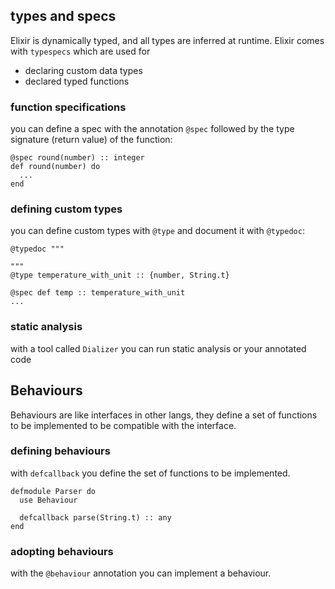 ## types and specs

Elixir is dynamically typed, and all types are inferred at runtime. Elixir comes
with `typespecs` which are used for 
- declaring custom data types
- declared typed functions

### function specifications

you can define a spec with the annotation `@spec` followed by the type signature (return value) of the function:

```
@spec round(number) :: integer
def round(number) do
  ...
end
```

### defining custom types

you can define custom types with `@type` and document it with `@typedoc`:

```
@typedoc """

"""
@type temperature_with_unit :: {number, String.t}

@spec def temp :: temperature_with_unit
...
```

### static analysis

with a tool called `Dializer` you can run static analysis or your annotated code



## Behaviours

Behaviours are like interfaces in other langs, they define a set of functions to be implemented to be compatible with the interface.

### defining behaviours

with `defcallback` you define the set of functions to be implemented.

```
defmodule Parser do
  use Behaviour

  defcallback parse(String.t) :: any
end
```


### adopting behaviours

with the  `@behaviour` annotation you can implement a behaviour.



